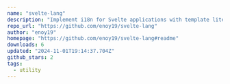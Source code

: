 ```yaml
---
name: "svelte-lang"
description: "Implement i18n for Svelte applications with template literals."
repo_url: "https://github.com/enoy19/svelte-lang"
author: "enoy19"
homepage: "https://github.com/enoy19/svelte-lang#readme"
downloads: 6
updated: "2024-11-01T19:14:37.704Z"
github_stars: 2
tags: 
  - utility
---
```

